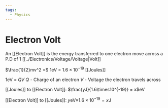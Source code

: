 ```yaml
---
tags:
  - Physics
---
```

# Electron Volt
An [[Electron Volt]] is the energy transferred to one electron move across a P.D of 1 [[../Electronics/Voltage/Voltage|Volt]]

$\frac{1}{2}mv^2 =$ 1eV = $1.6\times10^{-19}$ [[Joules]]

1eV = $QV$
$Q$ - Charge of an electron
$V$ - Voltage the electron travels across

[[Joules]] to [[Electron Volt]]:
$\frac{yJ}{1.6\times10^{-19}} = x$eV

[[Electron Volt]] to [[Joules]]:
$y$eV$\times1.6\times10^{-19} =x$J
